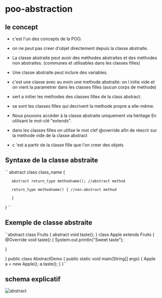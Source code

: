 # poo-abstraction


## le concept

- c'est l'un des concepts de la POO.

- on ne peut pas creer d'objet directement depuis la classe abstraite.

- La classe abstraite peut avoir des méthodes abstraites et des méthodes non abstraites. (communes et utilisables dans les classes filles)

- Une classe abstraite peut inclure des variables.

- c'est une classe avec au moin une methode abstraite: on l initie vide et on vient la parametrer dans les classes filles (aucun corps de methode)

- sert a initier les methodes des classes filles de la class abstract.

- se sont les classes filles qui decrivent la methode propre a elle-même.

- Nous pouvons accéder à la classe abstraite uniquement via héritage En utilisant le mot-clé "extends".

- dans les classes filles on utilise le mot clef @override afin de réecrir sur la methode vide de la classe abstract

- c 'est a partir de la classe fille que l'on creer des objets

## Syntaxe de la classe abstraite


 ``
 abstract class class_name {

       abstract return_type methodname(); //abstract method
       
       return_type methodname() { //non-abstract method
       
       }
}
``



## Exemple de classe abstraite


``abstract class Fruits
{
  abstract void taste();
}
class Apple extends Fruits {
  @Override
  void taste() {
    System.out.println("Sweet taste");
    
  }
  
}
public class AbstractDemo {
  public static void main(String[] args) {
    Apple a = new Apple();
    a.taste();
  }
}``


## schema explicatif 



![abstract](https://user-images.githubusercontent.com/66671034/153874264-27ddcfb4-18cf-4267-9e42-cd191fa7d5b8.png)
